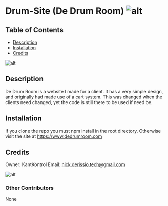 
# Drum-Site (De Drum Room) ![alt](https://img.shields.io/badge/build-passing-brightgreen)

## Table of Contents

* [Description](#description)
* [Installation](#installation)
* [Credits](#credits)

![alt](https://github.com/KantKontrol/DrumSite/blob/master/readmefiles/dedrumroomgif.gif?raw=true)

## Description
De Drum Room is a website I made for a client. It has a very simple design, and originally had made use of a cart system. This was changed when the clients need changed, yet the code is still there to be used if need be.

## Installation
If you clone the repo you must npm install in the root directory. Otherwise visit the site at https://www.dedrumroom.com

## Credits

Owner: KantKontrol Email: nick.derissio.tech@gmail.com

![alt](https://avatars0.githubusercontent.com/u/57921318?v=4)

### Other Contributors

None

